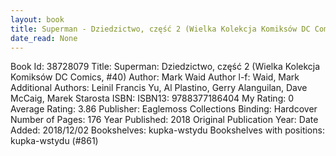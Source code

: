 ```yaml
---
layout: book
title: Superman - Dziedzictwo, część 2 (Wielka Kolekcja Komiksów DC Comics,  no. 40)
date_read: None
---
```


Book Id: 38728079
Title: Superman: Dziedzictwo, część 2 (Wielka Kolekcja Komiksów DC Comics, #40)
Author: Mark Waid
Author l-f: Waid, Mark
Additional Authors: Leinil Francis Yu, Al Plastino, Gerry Alanguilan, Dave McCaig, Marek Starosta
ISBN: 
ISBN13: 9788377186404
My Rating: 0
Average Rating: 3.86
Publisher: Eaglemoss Collections
Binding: Hardcover
Number of Pages: 176
Year Published: 2018
Original Publication Year: 
Date Added: 2018/12/02
Bookshelves: kupka-wstydu
Bookshelves with positions: kupka-wstydu (#861)

